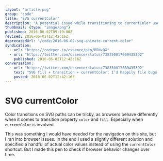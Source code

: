 ```yaml
---
layout: "article.pug"
group: "code"
title: "SVG currentColor"
description: "A potential issue while transitioning to currentColor used in SVG fill."
thumbnail: {type: "image/png"}
published: 2016-06-02T09:19:00Z
revised: 2016-06-02T12:42:16Z
deprecatedUrl: "/code/2016-06-02-svg-animate-current-color"
syndication:
  - url: "https://codepen.io/cssence/pen/RRNvQX"
  - url: "https://twitter.com/cssence/status/738350017669435392"
    published: 2016-06-02T12:42:16Z
conversation:
  - url: "https://twitter.com/cssence/status/738350017669435392"
    text: "SVG fill + transition + currentColor: I’d happily file bugs, but which browser gets it right?<br>[codepen.io/cssence/pen/RRNvQX](https://codepen.io/cssence/pen/RRNvQX)<br>cc [@LeaVerou](https://twitter.com/LeaVerou)"
    posted: 2016-06-02T12:42:16Z
---
```


# SVG currentColor

Color transitions on SVG paths can be tricky, as browsers behave differently when it comes to transition property `color` and `fill`. Especially when `currentColor` is involved.

This was something I would have needed for the navigation on this site, but I ran into browser issues. In the end I used a slightly different solution and specified a handful of actual color values instead of using the `currentColor` shortcut. But I made this pen to check if browser behavior changes over time.
